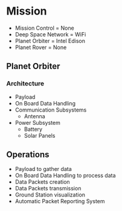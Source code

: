 Mission
==

- Mission Control 	 = 	None
- Deep Space Network = 	WiFi
- Planet Orbiter	 = 	Intel Edison
- Planet Rover 		 =	None

## Planet Orbiter

### Architecture

- Payload
- On Board Data Handling
- Communication Subsystems
  - Antenna
- Power Subsystem
  - Battery
  - Solar Panels

## Operations

- Payload to gather data
- On Board Data Handling to process data
- Data Packets creation
- Data Packets transmission
- Ground Station visualization
- Automatic Packet Reporting System
